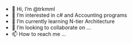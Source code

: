- 👋 Hi, I’m @trkmml
- 👀 I’m interested in c# and Accounting programs
- 🌱 I’m currently learning N-tier Architecture
- 💞️ I’m looking to collaborate on ...
- 📫 How to reach me ...

<!---
trkmml/trkmml is a ✨ special ✨ repository because its `README.md` (this file) appears on your GitHub profile.
You can click the Preview link to take a look at your changes.
--->
